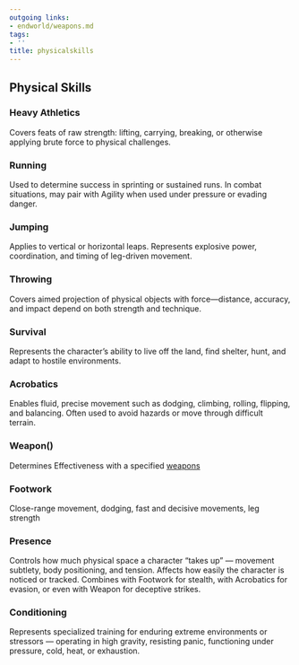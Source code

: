 ```yaml
---
outgoing links:
- endworld/weapons.md
tags:
- ''
title: physicalskills
---
```

## Physical Skills

### Heavy Athletics

Covers feats of raw strength: lifting, carrying, breaking, or otherwise applying brute force to physical challenges.

### Running

Used to determine success in sprinting or sustained runs. In combat situations, may pair with Agility when used under pressure or evading danger.

### Jumping

Applies to vertical or horizontal leaps. Represents explosive power, coordination, and timing of leg-driven movement.

### Throwing

Covers aimed projection of physical objects with force—distance, accuracy, and impact depend on both strength and technique.

### Survival

Represents the character’s ability to live off the land, find shelter, hunt, and adapt to hostile environments.

### Acrobatics

Enables fluid, precise movement such as dodging, climbing, rolling, flipping, and balancing. Often used to avoid hazards or move through difficult terrain.

### Weapon()

Determines Effectiveness with a specified [weapons](endworld/weapons.md)

### Footwork

Close-range movement, dodging, fast and decisive movements, leg strength

### Presence

Controls how much physical space a character “takes up” — movement subtlety, body positioning, and tension. Affects how easily the character is noticed or tracked. Combines with Footwork for stealth, with Acrobatics for evasion, or even with Weapon for deceptive strikes.

### Conditioning

Represents specialized training for enduring extreme environments or stressors — operating in high gravity, resisting panic, functioning under pressure, cold, heat, or exhaustion.

